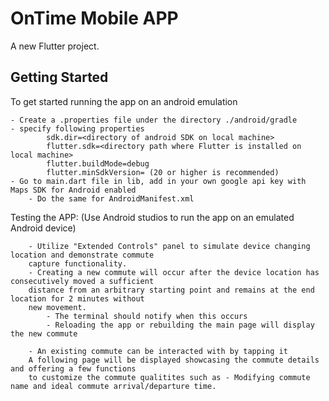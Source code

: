 # OnTime Mobile APP

A new Flutter project.

## Getting Started

To get started running the app on an android emulation

    - Create a .properties file under the directory ./android/gradle
    - specify following properties
            sdk.dir=<directory of android SDK on local machine>
            flutter.sdk=<directory path where Flutter is installed on local machine> 
            flutter.buildMode=debug
            flutter.minSdkVersion= (20 or higher is recommended)
    - Go to main.dart file in lib, add in your own google api key with Maps SDK for Android enabled 
        - Do the same for AndroidManifest.xml

Testing the APP: (Use Android studios to run the app on an emulated Android device)

        - Utilize "Extended Controls" panel to simulate device changing location and demonstrate commute
        capture functionality. 
        - Creating a new commute will occur after the device location has consecutively moved a sufficient
        distance from an arbitrary starting point and remains at the end location for 2 minutes without 
        new movement. 
            - The terminal should notify when this occurs
            - Reloading the app or rebuilding the main page will display the new commute

        - An existing commute can be interacted with by tapping it
        A following page will be displayed showcasing the commute details and offering a few functions
        to customize the commute qualitites such as - Modifying commute name and ideal commute arrival/departure time. 
